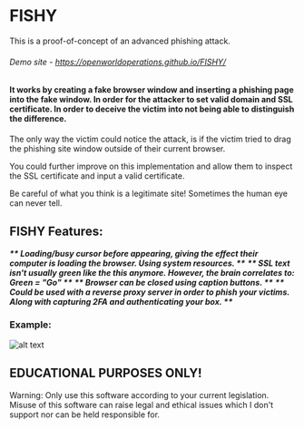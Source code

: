 # FISHY

This is a proof-of-concept of an advanced phishing attack.

###### Demo site - https://openworldoperations.github.io/FISHY/

#### It works by creating a fake browser window and inserting a phishing page into the fake window. In order for the attacker to set valid domain and SSL certificate. In order to deceive the victim into not being able to distinguish the difference.

The only way the victim could notice the attack, is if the victim tried to drag the phishing site window outside of their current browser.

You could further improve on this implementation and allow them to inspect the SSL certificate and input a valid certificate.

Be careful of what you think is a legitimate site!
Sometimes the human eye can never tell.

## FISHY Features: ###
___** Loading/busy cursor before appearing, giving the effect their computer is loading the browser. Using system resources. **___
___** SSL text isn't usually green like the this anymore. However, the brain correlates to: Green = "Go" **___
___** Browser can be closed using caption buttons. **___
___** Could be used with a reverse proxy server in order to phish your victims. Along with capturing 2FA and authenticating your box. **___

### Example:

![alt text](https://i.imgur.com/0cYX30a.png)

## EDUCATIONAL PURPOSES ONLY!

Warning: Only use this software according to your current legislation. Misuse of this software can raise legal and ethical issues which I don't support nor can be held responsible for.

